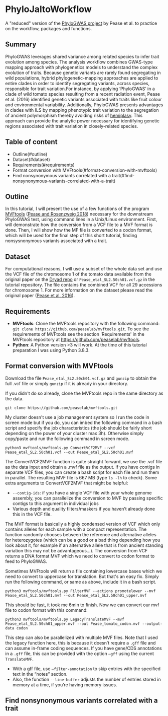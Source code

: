 # PhyloJaltoWorkflow
A "reduced" version of the [PhyloGWAS project](https://github.com/wum5/JaltPhylo) by Pease et al. to practice on the workflow, packages and functions.

## Summary
PhyloGWAS leverages shared variance among related species to infer trait evolution among species. The analysis workflow combines GWAS-type mapping approach with phylogenetics models to understand the complex evolution of traits. Because genetic variants are rarely found segregating in wild populations, hybrid phylogenetic-mapping approaches are applied to entire clades in order to identify segregating variants, across species, responsible for trait variation.For instance, by applying ‘PhyloGWAS’ in a clade of wild tomato species resulting from a recent radiation event, Pease et al. (2016) identified genetic variants associated with traits like fruit colour and environmental variability. Additionally, PhyloGWAS presents advantages in clades with ILS by mapping phenotypic trait variation to the segregation of ancient polymorphism thereby avoiding risks of [hemiplasy](https://academic.oup.com/sysbio/article/57/3/503/1666092). This approach can provide the analytic power necessary for identifying genetic regions associated with trait variation in closely-related species.

## Table of content
 * Outline(#outline)
 * Dataset(#dataset)
 * Requirements(#requirements)
 * Format conversion with MVFtools(#format-conversion-with-mvftools)
 * Find nonsynonymous variants correlated with a trait(#find-nonsynonymous-variants-correlated-with-a-trait)

## Outline
In this tutorial, I will present the use of a few functions of the program [MVFtools](https://github.com/peaselab/mvftools) ([Pease and Rosenzweig 2018](http://www.dx.doi.org/10.1109/tcbb.2015.2509997)) necessary for the downstream PhyloGWAS test, using command lines in a Unix/Linux environment. First,  will demonstrate how the conversion from a VCF file to a MVF format is done. Then, I will show how the MF file is converted to a codon format, which will be used for the final step of this short tutorial, finding nonsysnonymous variants associated with a trait.
 
## Dataset
For computational reasons, I will use a subset of the whole data set and use the VCF file of the chromosome 1 of the tomato data available from the original paper on the [Dryad repo](https://datadryad.org/stash/dataset/doi:10.5061/dryad.182dv) or `Pease_etal_SL2.50ch01.vcf.gz` in the tutorial repository. The file contains the combined VCF for all 29 accessions for chromosome 1.
For more information on the dataset please read the original paper ([Pease et al. 2016](https://journals.plos.org/plosbiology/article?id=10.1371/journal.pbio.1002379)).

## Requirements
 * **MVFtools**: Clone the MVFtools repository with the following command: `git clone https://github.com/peaselab/mvftools.git`. To see the requirements of MVFtools see the section 'Requirements' in the MVFtools repository at https://github.com/peaselab/mvftools.
 * **Python**: A Python version >3 will work. At the time of this tutorial preparation I was using Python 3.8.3.

## Format conversion with MVFtools

Download the file `Pease_etal_SL2.50ch01.vcf.gz` and `gunzip` to obtain the full .vcf file or simply `gunzip` if it is already in your directory.

If you didn't do so already, clone the MVFtools repo in the same directory as the data.
```
git clone https://github.com/peaselab/mvftools.git
```

My cluster doesn't use a job management system so I run the code in screen mode but if you do, you can imbed the following command in a bash script and specify the job characteristics (the job should be fairly short depending on the power of your cluster max 3h). Otherwise simply copy/paste and run the following command in screen mode.
```
python3 mvftools/mvftools.py ConvertVCF2MVF --vcf Pease_etal_SL2.50ch01.vcf --out Pease_etal_SL2.50ch01.mvf
```
The ConvertVCF2MVF function is quite straight forward, we use the .vcf file as the data input and obtain a .mvf file as the output. If you have contigs in separate VCF files, you can create a bash script for each file and run them in parallel. The resulting MVF file is 667 MB (type `ls -lh` to check).
Some extra arguments to ConvertVCF2MVF that might be helpful:
 * `--contig-ids`: if you have a single VCF file with your whole genome assembly, you can parallelize the conversion to MVF by passing specific contigs to this argument in individual jobs
 * Various depth and quality filters/maskers if you haven’t already done this in the VCF file.

The MVF format is basically a highly condensed version of VCF which only contains alleles for each sample with a compact representation. The function randomly chooses between the reference and alternative alleles for heterozygotes (which can be a good or a bad thing depending how you look about it, for example if an alternative allele that is from ancient standing variation this may not be advantageous...). The conversion from VCF returns a DNA format MVF which we need to convert to codon format to feed to PhyloGWAS.

Sometimes MVFtools will return a file containing lowercase bases which we need to convert to uppercase for translation. But that's an easy fix. Simply run the following command, or same as above, include it in a bash script.
```
python3 mvftools/mvftools.py FilterMVF --actions promotelower --mvf Pease_etal_SL2.50ch01.mvf --out Pease_etal_SL2.50ch01_upper.mvf
```
This should be fast, it took me 6min to finish.
Now we can convert our mvf file to codon format with this command:
```
python3 mvftools/mvftools.py LegacyTranslateMVF --mvf Pease_etal_SL2.50ch01_upper.mvf --out Pease_tomato_codon.mvf --output-data codon
```
This step can also be parallelized with multiple MVF files. Note that I used the legacy function here, this is because it doesn’t require a `.gff` file and can assume in-frame coding sequences. If you have gene/CDS annotations in a `.gff` file, this can be provided with the option `–gff` using the current `TranslateMVF`.
 * With a gff file, use `–filter-annotation` to skip entries with the specified text in the “notes” section.
 * Also, the function `--line-buffer` adjusts the number of entries stored in memory at a time, if you’re having memory issues.

## Find nonsynonymous variants correlated with a trait

